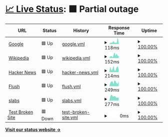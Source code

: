 # [📈 Live Status](https://hritikch24.github.io/uptime-testing/): <!--live status--> **🟧 Partial outage**

<!--start: status pages-->
<!-- This summary is generated by Upptime (https://github.com/upptime/upptime) -->
<!-- Do not edit this manually, your changes will be overwritten -->
<!-- prettier-ignore -->
| URL | Status | History | Response Time | Uptime |
| --- | ------ | ------- | ------------- | ------ |
| <img alt="" src="https://favicons.githubusercontent.com/www.google.com" height="13"> [Google](https://www.google.com) | 🟩 Up | [google.yml](https://github.com/hritikch24/uptime-testing/commits/HEAD/history/google.yml) | <details><summary><img alt="Response time graph" src="./graphs/google/response-time-week.png" height="20"> 118ms</summary><br><a href="https://hritikch24.github.io/uptime-testing/history/google"><img alt="Response time 118" src="https://img.shields.io/endpoint?url=https%3A%2F%2Fraw.githubusercontent.com%2Fhritikch24%2Fuptime-testing%2FHEAD%2Fapi%2Fgoogle%2Fresponse-time.json"></a><br><a href="https://hritikch24.github.io/uptime-testing/history/google"><img alt="24-hour response time 118" src="https://img.shields.io/endpoint?url=https%3A%2F%2Fraw.githubusercontent.com%2Fhritikch24%2Fuptime-testing%2FHEAD%2Fapi%2Fgoogle%2Fresponse-time-day.json"></a><br><a href="https://hritikch24.github.io/uptime-testing/history/google"><img alt="7-day response time 118" src="https://img.shields.io/endpoint?url=https%3A%2F%2Fraw.githubusercontent.com%2Fhritikch24%2Fuptime-testing%2FHEAD%2Fapi%2Fgoogle%2Fresponse-time-week.json"></a><br><a href="https://hritikch24.github.io/uptime-testing/history/google"><img alt="30-day response time 118" src="https://img.shields.io/endpoint?url=https%3A%2F%2Fraw.githubusercontent.com%2Fhritikch24%2Fuptime-testing%2FHEAD%2Fapi%2Fgoogle%2Fresponse-time-month.json"></a><br><a href="https://hritikch24.github.io/uptime-testing/history/google"><img alt="1-year response time 118" src="https://img.shields.io/endpoint?url=https%3A%2F%2Fraw.githubusercontent.com%2Fhritikch24%2Fuptime-testing%2FHEAD%2Fapi%2Fgoogle%2Fresponse-time-year.json"></a></details> | <details><summary><a href="https://hritikch24.github.io/uptime-testing/history/google">100.00%</a></summary><a href="https://hritikch24.github.io/uptime-testing/history/google"><img alt="All-time uptime 100.00%" src="https://img.shields.io/endpoint?url=https%3A%2F%2Fraw.githubusercontent.com%2Fhritikch24%2Fuptime-testing%2FHEAD%2Fapi%2Fgoogle%2Fuptime.json"></a><br><a href="https://hritikch24.github.io/uptime-testing/history/google"><img alt="24-hour uptime 100.00%" src="https://img.shields.io/endpoint?url=https%3A%2F%2Fraw.githubusercontent.com%2Fhritikch24%2Fuptime-testing%2FHEAD%2Fapi%2Fgoogle%2Fuptime-day.json"></a><br><a href="https://hritikch24.github.io/uptime-testing/history/google"><img alt="7-day uptime 100.00%" src="https://img.shields.io/endpoint?url=https%3A%2F%2Fraw.githubusercontent.com%2Fhritikch24%2Fuptime-testing%2FHEAD%2Fapi%2Fgoogle%2Fuptime-week.json"></a><br><a href="https://hritikch24.github.io/uptime-testing/history/google"><img alt="30-day uptime 100.00%" src="https://img.shields.io/endpoint?url=https%3A%2F%2Fraw.githubusercontent.com%2Fhritikch24%2Fuptime-testing%2FHEAD%2Fapi%2Fgoogle%2Fuptime-month.json"></a><br><a href="https://hritikch24.github.io/uptime-testing/history/google"><img alt="1-year uptime 100.00%" src="https://img.shields.io/endpoint?url=https%3A%2F%2Fraw.githubusercontent.com%2Fhritikch24%2Fuptime-testing%2FHEAD%2Fapi%2Fgoogle%2Fuptime-year.json"></a></details>
| <img alt="" src="https://favicons.githubusercontent.com/en.wikipedia.org" height="13"> [Wikipedia](https://en.wikipedia.org) | 🟩 Up | [wikipedia.yml](https://github.com/hritikch24/uptime-testing/commits/HEAD/history/wikipedia.yml) | <details><summary><img alt="Response time graph" src="./graphs/wikipedia/response-time-week.png" height="20"> 152ms</summary><br><a href="https://hritikch24.github.io/uptime-testing/history/wikipedia"><img alt="Response time 152" src="https://img.shields.io/endpoint?url=https%3A%2F%2Fraw.githubusercontent.com%2Fhritikch24%2Fuptime-testing%2FHEAD%2Fapi%2Fwikipedia%2Fresponse-time.json"></a><br><a href="https://hritikch24.github.io/uptime-testing/history/wikipedia"><img alt="24-hour response time 152" src="https://img.shields.io/endpoint?url=https%3A%2F%2Fraw.githubusercontent.com%2Fhritikch24%2Fuptime-testing%2FHEAD%2Fapi%2Fwikipedia%2Fresponse-time-day.json"></a><br><a href="https://hritikch24.github.io/uptime-testing/history/wikipedia"><img alt="7-day response time 152" src="https://img.shields.io/endpoint?url=https%3A%2F%2Fraw.githubusercontent.com%2Fhritikch24%2Fuptime-testing%2FHEAD%2Fapi%2Fwikipedia%2Fresponse-time-week.json"></a><br><a href="https://hritikch24.github.io/uptime-testing/history/wikipedia"><img alt="30-day response time 152" src="https://img.shields.io/endpoint?url=https%3A%2F%2Fraw.githubusercontent.com%2Fhritikch24%2Fuptime-testing%2FHEAD%2Fapi%2Fwikipedia%2Fresponse-time-month.json"></a><br><a href="https://hritikch24.github.io/uptime-testing/history/wikipedia"><img alt="1-year response time 152" src="https://img.shields.io/endpoint?url=https%3A%2F%2Fraw.githubusercontent.com%2Fhritikch24%2Fuptime-testing%2FHEAD%2Fapi%2Fwikipedia%2Fresponse-time-year.json"></a></details> | <details><summary><a href="https://hritikch24.github.io/uptime-testing/history/wikipedia">100.00%</a></summary><a href="https://hritikch24.github.io/uptime-testing/history/wikipedia"><img alt="All-time uptime 100.00%" src="https://img.shields.io/endpoint?url=https%3A%2F%2Fraw.githubusercontent.com%2Fhritikch24%2Fuptime-testing%2FHEAD%2Fapi%2Fwikipedia%2Fuptime.json"></a><br><a href="https://hritikch24.github.io/uptime-testing/history/wikipedia"><img alt="24-hour uptime 100.00%" src="https://img.shields.io/endpoint?url=https%3A%2F%2Fraw.githubusercontent.com%2Fhritikch24%2Fuptime-testing%2FHEAD%2Fapi%2Fwikipedia%2Fuptime-day.json"></a><br><a href="https://hritikch24.github.io/uptime-testing/history/wikipedia"><img alt="7-day uptime 100.00%" src="https://img.shields.io/endpoint?url=https%3A%2F%2Fraw.githubusercontent.com%2Fhritikch24%2Fuptime-testing%2FHEAD%2Fapi%2Fwikipedia%2Fuptime-week.json"></a><br><a href="https://hritikch24.github.io/uptime-testing/history/wikipedia"><img alt="30-day uptime 100.00%" src="https://img.shields.io/endpoint?url=https%3A%2F%2Fraw.githubusercontent.com%2Fhritikch24%2Fuptime-testing%2FHEAD%2Fapi%2Fwikipedia%2Fuptime-month.json"></a><br><a href="https://hritikch24.github.io/uptime-testing/history/wikipedia"><img alt="1-year uptime 100.00%" src="https://img.shields.io/endpoint?url=https%3A%2F%2Fraw.githubusercontent.com%2Fhritikch24%2Fuptime-testing%2FHEAD%2Fapi%2Fwikipedia%2Fuptime-year.json"></a></details>
| <img alt="" src="https://favicons.githubusercontent.com/news.ycombinator.com" height="13"> [Hacker News](https://news.ycombinator.com) | 🟩 Up | [hacker-news.yml](https://github.com/hritikch24/uptime-testing/commits/HEAD/history/hacker-news.yml) | <details><summary><img alt="Response time graph" src="./graphs/hacker-news/response-time-week.png" height="20"> 214ms</summary><br><a href="https://hritikch24.github.io/uptime-testing/history/hacker-news"><img alt="Response time 214" src="https://img.shields.io/endpoint?url=https%3A%2F%2Fraw.githubusercontent.com%2Fhritikch24%2Fuptime-testing%2FHEAD%2Fapi%2Fhacker-news%2Fresponse-time.json"></a><br><a href="https://hritikch24.github.io/uptime-testing/history/hacker-news"><img alt="24-hour response time 214" src="https://img.shields.io/endpoint?url=https%3A%2F%2Fraw.githubusercontent.com%2Fhritikch24%2Fuptime-testing%2FHEAD%2Fapi%2Fhacker-news%2Fresponse-time-day.json"></a><br><a href="https://hritikch24.github.io/uptime-testing/history/hacker-news"><img alt="7-day response time 214" src="https://img.shields.io/endpoint?url=https%3A%2F%2Fraw.githubusercontent.com%2Fhritikch24%2Fuptime-testing%2FHEAD%2Fapi%2Fhacker-news%2Fresponse-time-week.json"></a><br><a href="https://hritikch24.github.io/uptime-testing/history/hacker-news"><img alt="30-day response time 214" src="https://img.shields.io/endpoint?url=https%3A%2F%2Fraw.githubusercontent.com%2Fhritikch24%2Fuptime-testing%2FHEAD%2Fapi%2Fhacker-news%2Fresponse-time-month.json"></a><br><a href="https://hritikch24.github.io/uptime-testing/history/hacker-news"><img alt="1-year response time 214" src="https://img.shields.io/endpoint?url=https%3A%2F%2Fraw.githubusercontent.com%2Fhritikch24%2Fuptime-testing%2FHEAD%2Fapi%2Fhacker-news%2Fresponse-time-year.json"></a></details> | <details><summary><a href="https://hritikch24.github.io/uptime-testing/history/hacker-news">100.00%</a></summary><a href="https://hritikch24.github.io/uptime-testing/history/hacker-news"><img alt="All-time uptime 100.00%" src="https://img.shields.io/endpoint?url=https%3A%2F%2Fraw.githubusercontent.com%2Fhritikch24%2Fuptime-testing%2FHEAD%2Fapi%2Fhacker-news%2Fuptime.json"></a><br><a href="https://hritikch24.github.io/uptime-testing/history/hacker-news"><img alt="24-hour uptime 100.00%" src="https://img.shields.io/endpoint?url=https%3A%2F%2Fraw.githubusercontent.com%2Fhritikch24%2Fuptime-testing%2FHEAD%2Fapi%2Fhacker-news%2Fuptime-day.json"></a><br><a href="https://hritikch24.github.io/uptime-testing/history/hacker-news"><img alt="7-day uptime 100.00%" src="https://img.shields.io/endpoint?url=https%3A%2F%2Fraw.githubusercontent.com%2Fhritikch24%2Fuptime-testing%2FHEAD%2Fapi%2Fhacker-news%2Fuptime-week.json"></a><br><a href="https://hritikch24.github.io/uptime-testing/history/hacker-news"><img alt="30-day uptime 100.00%" src="https://img.shields.io/endpoint?url=https%3A%2F%2Fraw.githubusercontent.com%2Fhritikch24%2Fuptime-testing%2FHEAD%2Fapi%2Fhacker-news%2Fuptime-month.json"></a><br><a href="https://hritikch24.github.io/uptime-testing/history/hacker-news"><img alt="1-year uptime 100.00%" src="https://img.shields.io/endpoint?url=https%3A%2F%2Fraw.githubusercontent.com%2Fhritikch24%2Fuptime-testing%2FHEAD%2Fapi%2Fhacker-news%2Fuptime-year.json"></a></details>
| <img alt="" src="https://favicons.githubusercontent.com/flush.com" height="13"> [Flush](https://flush.com) | 🟩 Up | [flush.yml](https://github.com/hritikch24/uptime-testing/commits/HEAD/history/flush.yml) | <details><summary><img alt="Response time graph" src="./graphs/flush/response-time-week.png" height="20"> 249ms</summary><br><a href="https://hritikch24.github.io/uptime-testing/history/flush"><img alt="Response time 249" src="https://img.shields.io/endpoint?url=https%3A%2F%2Fraw.githubusercontent.com%2Fhritikch24%2Fuptime-testing%2FHEAD%2Fapi%2Fflush%2Fresponse-time.json"></a><br><a href="https://hritikch24.github.io/uptime-testing/history/flush"><img alt="24-hour response time 249" src="https://img.shields.io/endpoint?url=https%3A%2F%2Fraw.githubusercontent.com%2Fhritikch24%2Fuptime-testing%2FHEAD%2Fapi%2Fflush%2Fresponse-time-day.json"></a><br><a href="https://hritikch24.github.io/uptime-testing/history/flush"><img alt="7-day response time 249" src="https://img.shields.io/endpoint?url=https%3A%2F%2Fraw.githubusercontent.com%2Fhritikch24%2Fuptime-testing%2FHEAD%2Fapi%2Fflush%2Fresponse-time-week.json"></a><br><a href="https://hritikch24.github.io/uptime-testing/history/flush"><img alt="30-day response time 249" src="https://img.shields.io/endpoint?url=https%3A%2F%2Fraw.githubusercontent.com%2Fhritikch24%2Fuptime-testing%2FHEAD%2Fapi%2Fflush%2Fresponse-time-month.json"></a><br><a href="https://hritikch24.github.io/uptime-testing/history/flush"><img alt="1-year response time 249" src="https://img.shields.io/endpoint?url=https%3A%2F%2Fraw.githubusercontent.com%2Fhritikch24%2Fuptime-testing%2FHEAD%2Fapi%2Fflush%2Fresponse-time-year.json"></a></details> | <details><summary><a href="https://hritikch24.github.io/uptime-testing/history/flush">100.00%</a></summary><a href="https://hritikch24.github.io/uptime-testing/history/flush"><img alt="All-time uptime 100.00%" src="https://img.shields.io/endpoint?url=https%3A%2F%2Fraw.githubusercontent.com%2Fhritikch24%2Fuptime-testing%2FHEAD%2Fapi%2Fflush%2Fuptime.json"></a><br><a href="https://hritikch24.github.io/uptime-testing/history/flush"><img alt="24-hour uptime 100.00%" src="https://img.shields.io/endpoint?url=https%3A%2F%2Fraw.githubusercontent.com%2Fhritikch24%2Fuptime-testing%2FHEAD%2Fapi%2Fflush%2Fuptime-day.json"></a><br><a href="https://hritikch24.github.io/uptime-testing/history/flush"><img alt="7-day uptime 100.00%" src="https://img.shields.io/endpoint?url=https%3A%2F%2Fraw.githubusercontent.com%2Fhritikch24%2Fuptime-testing%2FHEAD%2Fapi%2Fflush%2Fuptime-week.json"></a><br><a href="https://hritikch24.github.io/uptime-testing/history/flush"><img alt="30-day uptime 100.00%" src="https://img.shields.io/endpoint?url=https%3A%2F%2Fraw.githubusercontent.com%2Fhritikch24%2Fuptime-testing%2FHEAD%2Fapi%2Fflush%2Fuptime-month.json"></a><br><a href="https://hritikch24.github.io/uptime-testing/history/flush"><img alt="1-year uptime 100.00%" src="https://img.shields.io/endpoint?url=https%3A%2F%2Fraw.githubusercontent.com%2Fhritikch24%2Fuptime-testing%2FHEAD%2Fapi%2Fflush%2Fuptime-year.json"></a></details>
| <img alt="" src="https://favicons.githubusercontent.com/thewearableinternet.com" height="13"> [slabs](https://thewearableinternet.com) | 🟩 Up | [slabs.yml](https://github.com/hritikch24/uptime-testing/commits/HEAD/history/slabs.yml) | <details><summary><img alt="Response time graph" src="./graphs/slabs/response-time-week.png" height="20"> 277ms</summary><br><a href="https://hritikch24.github.io/uptime-testing/history/slabs"><img alt="Response time 277" src="https://img.shields.io/endpoint?url=https%3A%2F%2Fraw.githubusercontent.com%2Fhritikch24%2Fuptime-testing%2FHEAD%2Fapi%2Fslabs%2Fresponse-time.json"></a><br><a href="https://hritikch24.github.io/uptime-testing/history/slabs"><img alt="24-hour response time 277" src="https://img.shields.io/endpoint?url=https%3A%2F%2Fraw.githubusercontent.com%2Fhritikch24%2Fuptime-testing%2FHEAD%2Fapi%2Fslabs%2Fresponse-time-day.json"></a><br><a href="https://hritikch24.github.io/uptime-testing/history/slabs"><img alt="7-day response time 277" src="https://img.shields.io/endpoint?url=https%3A%2F%2Fraw.githubusercontent.com%2Fhritikch24%2Fuptime-testing%2FHEAD%2Fapi%2Fslabs%2Fresponse-time-week.json"></a><br><a href="https://hritikch24.github.io/uptime-testing/history/slabs"><img alt="30-day response time 277" src="https://img.shields.io/endpoint?url=https%3A%2F%2Fraw.githubusercontent.com%2Fhritikch24%2Fuptime-testing%2FHEAD%2Fapi%2Fslabs%2Fresponse-time-month.json"></a><br><a href="https://hritikch24.github.io/uptime-testing/history/slabs"><img alt="1-year response time 277" src="https://img.shields.io/endpoint?url=https%3A%2F%2Fraw.githubusercontent.com%2Fhritikch24%2Fuptime-testing%2FHEAD%2Fapi%2Fslabs%2Fresponse-time-year.json"></a></details> | <details><summary><a href="https://hritikch24.github.io/uptime-testing/history/slabs">100.00%</a></summary><a href="https://hritikch24.github.io/uptime-testing/history/slabs"><img alt="All-time uptime 100.00%" src="https://img.shields.io/endpoint?url=https%3A%2F%2Fraw.githubusercontent.com%2Fhritikch24%2Fuptime-testing%2FHEAD%2Fapi%2Fslabs%2Fuptime.json"></a><br><a href="https://hritikch24.github.io/uptime-testing/history/slabs"><img alt="24-hour uptime 100.00%" src="https://img.shields.io/endpoint?url=https%3A%2F%2Fraw.githubusercontent.com%2Fhritikch24%2Fuptime-testing%2FHEAD%2Fapi%2Fslabs%2Fuptime-day.json"></a><br><a href="https://hritikch24.github.io/uptime-testing/history/slabs"><img alt="7-day uptime 100.00%" src="https://img.shields.io/endpoint?url=https%3A%2F%2Fraw.githubusercontent.com%2Fhritikch24%2Fuptime-testing%2FHEAD%2Fapi%2Fslabs%2Fuptime-week.json"></a><br><a href="https://hritikch24.github.io/uptime-testing/history/slabs"><img alt="30-day uptime 100.00%" src="https://img.shields.io/endpoint?url=https%3A%2F%2Fraw.githubusercontent.com%2Fhritikch24%2Fuptime-testing%2FHEAD%2Fapi%2Fslabs%2Fuptime-month.json"></a><br><a href="https://hritikch24.github.io/uptime-testing/history/slabs"><img alt="1-year uptime 100.00%" src="https://img.shields.io/endpoint?url=https%3A%2F%2Fraw.githubusercontent.com%2Fhritikch24%2Fuptime-testing%2FHEAD%2Fapi%2Fslabs%2Fuptime-year.json"></a></details>
| <img alt="" src="https://favicons.githubusercontent.com/thissitedoesnotexist.koj.co" height="13"> [Test Broken Site](https://thissitedoesnotexist.koj.co) | 🟥 Down | [test-broken-site.yml](https://github.com/hritikch24/uptime-testing/commits/HEAD/history/test-broken-site.yml) | <details><summary><img alt="Response time graph" src="./graphs/test-broken-site/response-time-week.png" height="20"> 0ms</summary><br><a href="https://hritikch24.github.io/uptime-testing/history/test-broken-site"><img alt="Response time 0" src="https://img.shields.io/endpoint?url=https%3A%2F%2Fraw.githubusercontent.com%2Fhritikch24%2Fuptime-testing%2FHEAD%2Fapi%2Ftest-broken-site%2Fresponse-time.json"></a><br><a href="https://hritikch24.github.io/uptime-testing/history/test-broken-site"><img alt="24-hour response time 0" src="https://img.shields.io/endpoint?url=https%3A%2F%2Fraw.githubusercontent.com%2Fhritikch24%2Fuptime-testing%2FHEAD%2Fapi%2Ftest-broken-site%2Fresponse-time-day.json"></a><br><a href="https://hritikch24.github.io/uptime-testing/history/test-broken-site"><img alt="7-day response time 0" src="https://img.shields.io/endpoint?url=https%3A%2F%2Fraw.githubusercontent.com%2Fhritikch24%2Fuptime-testing%2FHEAD%2Fapi%2Ftest-broken-site%2Fresponse-time-week.json"></a><br><a href="https://hritikch24.github.io/uptime-testing/history/test-broken-site"><img alt="30-day response time 0" src="https://img.shields.io/endpoint?url=https%3A%2F%2Fraw.githubusercontent.com%2Fhritikch24%2Fuptime-testing%2FHEAD%2Fapi%2Ftest-broken-site%2Fresponse-time-month.json"></a><br><a href="https://hritikch24.github.io/uptime-testing/history/test-broken-site"><img alt="1-year response time 0" src="https://img.shields.io/endpoint?url=https%3A%2F%2Fraw.githubusercontent.com%2Fhritikch24%2Fuptime-testing%2FHEAD%2Fapi%2Ftest-broken-site%2Fresponse-time-year.json"></a></details> | <details><summary><a href="https://hritikch24.github.io/uptime-testing/history/test-broken-site">100.00%</a></summary><a href="https://hritikch24.github.io/uptime-testing/history/test-broken-site"><img alt="All-time uptime 100.00%" src="https://img.shields.io/endpoint?url=https%3A%2F%2Fraw.githubusercontent.com%2Fhritikch24%2Fuptime-testing%2FHEAD%2Fapi%2Ftest-broken-site%2Fuptime.json"></a><br><a href="https://hritikch24.github.io/uptime-testing/history/test-broken-site"><img alt="24-hour uptime 100.00%" src="https://img.shields.io/endpoint?url=https%3A%2F%2Fraw.githubusercontent.com%2Fhritikch24%2Fuptime-testing%2FHEAD%2Fapi%2Ftest-broken-site%2Fuptime-day.json"></a><br><a href="https://hritikch24.github.io/uptime-testing/history/test-broken-site"><img alt="7-day uptime 100.00%" src="https://img.shields.io/endpoint?url=https%3A%2F%2Fraw.githubusercontent.com%2Fhritikch24%2Fuptime-testing%2FHEAD%2Fapi%2Ftest-broken-site%2Fuptime-week.json"></a><br><a href="https://hritikch24.github.io/uptime-testing/history/test-broken-site"><img alt="30-day uptime 100.00%" src="https://img.shields.io/endpoint?url=https%3A%2F%2Fraw.githubusercontent.com%2Fhritikch24%2Fuptime-testing%2FHEAD%2Fapi%2Ftest-broken-site%2Fuptime-month.json"></a><br><a href="https://hritikch24.github.io/uptime-testing/history/test-broken-site"><img alt="1-year uptime 100.00%" src="https://img.shields.io/endpoint?url=https%3A%2F%2Fraw.githubusercontent.com%2Fhritikch24%2Fuptime-testing%2FHEAD%2Fapi%2Ftest-broken-site%2Fuptime-year.json"></a></details>

<!--end: status pages-->

[**Visit our status website →**](https://hritikch24.github.io/uptime-testing)
